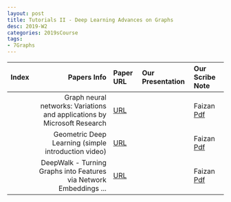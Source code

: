 ```yaml
---
layout: post
title: Tutorials II - Deep Learning Advances on Graphs 
desc: 2019-W2
categories: 2019sCourse
tags:
- 7Graphs
---
```


| Index | Papers Info | Paper URL| Our Presentation |Our Scribe Note |
| -----: | -------------------------------: | :----- | :----- | :----- | 
| | Graph neural networks: Variations and applications   by Microsoft Research  |  [URL](https://www.youtube.com/watch?v=cWIeTMklzNg) |  | Faizan [Pdf]() | 
| | Geometric Deep Learning (simple introduction video) |  [URL](https://www.youtube.com/watch?v=D3fnGG7cdjY) |  | Faizan [Pdf]() | 
| | DeepWalk - Turning Graphs into Features via Network Embeddings ...  |  [URL](https://www.youtube.com/watch?v=aZNtHJwfIVg) |  | Faizan [Pdf]() | 
